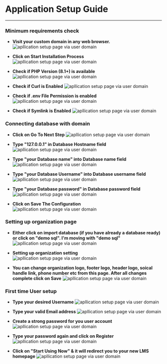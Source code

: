 # Application Setup Guide

***

### Minimum requirements check

- **Visit your custom domain in any web browser.**
![apllication setup page via user domain](https://cdn.imjol.com/MagicLMS/Docs/application-setup/Step1.png)


- **Click on Start Installation Process**
![apllication setup page via user domain](https://cdn.imjol.com/MagicLMS/Docs/application-setup/Step2.png)


- **Check if PHP Version (8.1+) is available**
![apllication setup page via user domain](https://cdn.imjol.com/MagicLMS/Docs/application-setup/Step3.png)


- **Check if Curl is Enabled**
![apllication setup page via user domain](https://cdn.imjol.com/MagicLMS/Docs/application-setup/Step4.png)


- **Check if .env File Permission is enabled**
![apllication setup page via user domain](https://cdn.imjol.com/MagicLMS/Docs/application-setup/Step5.png)


- **Check if Symlink is Enabled**
![apllication setup page via user domain](https://cdn.imjol.com/MagicLMS/Docs/application-setup/Step6.png)

### Connecting database with domain

- **Click on Go To Next Step**
![apllication setup page via user domain](https://cdn.imjol.com/MagicLMS/Docs/application-setup/Step7.png)

- **Type "127.0.0.1" in Database Hostname field**
![apllication setup page via user domain](https://cdn.imjol.com/MagicLMS/Docs/application-setup/Step8.png)


- **Type "your Database name" into Database name field**
![apllication setup page via user domain](https://cdn.imjol.com/MagicLMS/Docs/application-setup/Step9.png)


- **Type "your Database Username" into Database username field**
![apllication setup page via user domain](https://cdn.imjol.com/MagicLMS/Docs/application-setup/Step10.png)


- **Type "your Database password" in Database password field**
![apllication setup page via user domain](https://cdn.imjol.com/MagicLMS/Docs/application-setup/Step11.png)


- **Click on Save The Configuration**
![apllication setup page via user domain](https://cdn.imjol.com/MagicLMS/Docs/application-setup/Step12.png)


### Setting up organization page


- **Either click on import database (if you have already a database ready) or click on "demo sql". I'm moving with "demo sql"**
![apllication setup page via user domain](https://cdn.imjol.com/MagicLMS/Docs/application-setup/Step13.png)


- **Setting up organization setting**
![apllication setup page via user domain](https://cdn.imjol.com/MagicLMS/Docs/application-setup/Step14.png)


- **You can change organization logo, footer logo, header logo, soical handle link, phone number etc from this page. After all changes complete click on Save**
![apllication setup page via user domain](https://cdn.imjol.com/MagicLMS/Docs/application-setup/Step15.png)


### First time User setup

- **Type your desired Username**
![apllication setup page via user domain](https://cdn.imjol.com/MagicLMS/Docs/application-setup/Step16.png)


- **Type your valid Email address**
![apllication setup page via user domain](https://cdn.imjol.com/MagicLMS/Docs/application-setup/Step17.png)


- **Create a strong password for you user account**
![apllication setup page via user domain](https://cdn.imjol.com/MagicLMS/Docs/application-setup/Step18.png)

- **Type your password again and click on Register**
![apllication setup page via user domain](https://cdn.imjol.com/MagicLMS/Docs/application-setup/Step19.png)

- **Click on "Start Using Now" & it will redirect you to your new LMS homepage**
![apllication setup page via user domain](https://cdn.imjol.com/MagicLMS/Docs/application-setup/Step20.png)



<br/>

